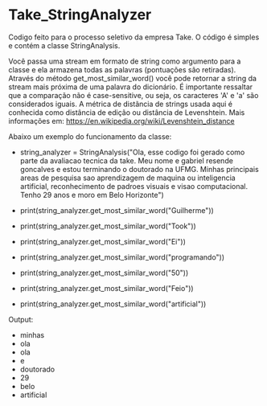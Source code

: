 # Take_StringAnalyzer
Codigo feito para o processo seletivo da empresa Take.
O código é simples e contém a classe StringAnalysis.

Você passa uma stream em formato de string como argumento para a classe e ela armazena todas as palavras (pontuações são retiradas).
Através do método get_most_similar_word() você pode retornar a string da stream mais próxima de uma palavra do dicionário. É importante ressaltar que a comparação não é case-sensitive, ou seja, os caracteres 'A' e 'a' são considerados iguais.
A métrica de distãncia de strings usada aqui é conhecida como distância de edição ou distância de Levenshtein. Mais informações em: https://en.wikipedia.org/wiki/Levenshtein_distance

Abaixo um exemplo do funcionamento da classe:


- string_analyzer = StringAnalysis("Ola, esse codigo foi gerado como parte da avaliacao tecnica da take. Meu nome e gabriel resende goncalves e estou terminando o doutorado na UFMG. Minhas principais areas de pesquisa sao aprendizagem de maquina ou inteligencia artificial, reconhecimento de padroes visuais e visao computacional. Tenho 29 anos e moro em Belo Horizonte")

- print(string_analyzer.get_most_similar_word("Guilherme"))
- print(string_analyzer.get_most_similar_word("Took"))
- print(string_analyzer.get_most_similar_word("Ei"))
- print(string_analyzer.get_most_similar_word("programando"))
- print(string_analyzer.get_most_similar_word("50"))
- print(string_analyzer.get_most_similar_word("Feio"))
- print(string_analyzer.get_most_similar_word("artificial"))

Output:
- minhas
- ola
- ola
- e
- doutorado
- 29
- belo
- artificial
